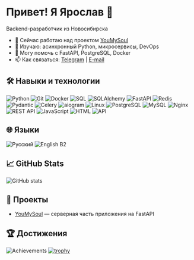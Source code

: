 # Привет! Я Ярослав 👋

Backend-разработчик из Новосибирска

- 🔭 Сейчас работаю над проектом [YouMySoul](https://github.com/YouMySoul)
- 🌱 Изучаю: асинхронный Python, микросервисы, DevOps
- 💬 Могу помочь с FastAPI, PostgreSQL, Docker
- 📫 Как связаться: [Telegram](https://t.me/smbdinsociety) | [E-mail](koresh.yar@mail.ru)

## 🛠️ Навыки и технологии

![Python](https://img.shields.io/badge/-Python-3776AB?style=for-the-badge&logo=python&logoColor=white)
![Git](https://img.shields.io/badge/-Git-F05032?style=for-the-badge&logo=git&logoColor=white)
![Docker](https://img.shields.io/badge/-Docker-2496ED?style=for-the-badge&logo=docker&logoColor=white)
![SQL](https://img.shields.io/badge/-SQL-4479A1?style=for-the-badge&logo=postgresql&logoColor=white)
![SQLAlchemy](https://img.shields.io/badge/-SQLAlchemy-CCA776?style=for-the-badge&logo=sqlalchemy&logoColor=white)
![FastAPI](https://img.shields.io/badge/-FastAPI-009688?style=for-the-badge&logo=fastapi&logoColor=white)
![Redis](https://img.shields.io/badge/-Redis-DC382D?style=for-the-badge&logo=redis&logoColor=white)
![Pydantic](https://img.shields.io/badge/-Pydantic-0FA36B?style=for-the-badge&logo=pydantic&logoColor=white)
![Celery](https://img.shields.io/badge/-Celery-37814A?style=for-the-badge&logo=celery&logoColor=white)
![aiogram](https://img.shields.io/badge/-aiogram-2D8CFF?style=for-the-badge&logo=telegram&logoColor=white)
![Linux](https://img.shields.io/badge/-Linux-FCC624?style=for-the-badge&logo=linux&logoColor=black)
![PostgreSQL](https://img.shields.io/badge/-PostgreSQL-336791?style=for-the-badge&logo=postgresql&logoColor=white)
![MySQL](https://img.shields.io/badge/-MySQL-4479A1?style=for-the-badge&logo=mysql&logoColor=white)
![Nginx](https://img.shields.io/badge/-Nginx-009639?style=for-the-badge&logo=nginx&logoColor=white)
![REST API](https://img.shields.io/badge/-REST%20API-005571?style=for-the-badge&logo=api&logoColor=white)
![JavaScript](https://img.shields.io/badge/-JavaScript-F7DF1E?style=for-the-badge&logo=javascript&logoColor=black)
![HTML](https://img.shields.io/badge/-HTML5-E34F26?style=for-the-badge&logo=html5&logoColor=white)
![API](https://img.shields.io/badge/-API-FF6F00?style=for-the-badge&logo=api&logoColor=white)

## 🌐 Языки

![Русский](https://img.shields.io/badge/-Русский-005BBB?style=for-the-badge&logo=google-translate&logoColor=white)
![English B2](https://img.shields.io/badge/-English%20B2-007ACC?style=for-the-badge&logo=google-translate&logoColor=white)

## 📈 GitHub Stats

![GitHub stats](https://github-readme-stats.vercel.app/api?username=bigit22&show_icons=true&theme=radical)

## 📂 Проекты

- [YouMySoul](https://github.com/YouMySoul) — серверная часть приложения на FastAPI


## 🏆 Достижения
![Achievements](https://img.shields.io/badge/Achievements-%F0%9F%8F%86%20Trophies-blueviolet?style=for-the-badge)
[![trophy](https://github-profile-trophy.vercel.app/?username=bigit22&theme=radical)](https://github.com/ryo-ma/github-profile-trophy)
